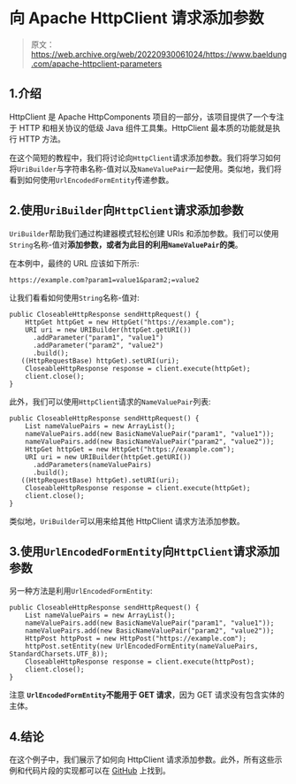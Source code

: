 # 向 Apache HttpClient 请求添加参数

> 原文：<https://web.archive.org/web/20220930061024/https://www.baeldung.com/apache-httpclient-parameters>

## 1.介绍

HttpClient 是 Apache HttpComponents 项目的一部分，该项目提供了一个专注于 HTTP 和相关协议的低级 Java 组件工具集。HttpClient 最本质的功能就是执行 HTTP 方法。

在这个简短的教程中，我们将讨论向`HttpClient`请求添加参数。我们将学习如何将`UriBuilder`与字符串名称-值对以及`NameValuePair`一起使用。类似地，我们将看到如何使用`UrlEncodedFormEntity`传递参数。

## 2.使用`UriBuilder`向`HttpClient`请求添加参数

`UriBuilder`帮助我们通过构建器模式轻松创建 URIs 和添加参数。我们可以使用`String`名称-值对**添加参数，或者为此目的利用`NameValuePair`的类**。

在本例中，最终的 URL 应该如下所示:

```
https://example.com?param1=value1&param2;=value2
```

让我们看看如何使用`String`名称-值对:

```
public CloseableHttpResponse sendHttpRequest() {
    HttpGet httpGet = new HttpGet("https://example.com");
    URI uri = new URIBuilder(httpGet.getURI())
      .addParameter("param1", "value1")
      .addParameter("param2", "value2")
      .build();
   ((HttpRequestBase) httpGet).setURI(uri);
    CloseableHttpResponse response = client.execute(httpGet);
    client.close();
}
```

此外，我们可以使用`HttpClient`请求的`NameValuePair`列表:

```
public CloseableHttpResponse sendHttpRequest() {
    List nameValuePairs = new ArrayList();
    nameValuePairs.add(new BasicNameValuePair("param1", "value1"));
    nameValuePairs.add(new BasicNameValuePair("param2", "value2"));
    HttpGet httpGet = new HttpGet("https://example.com");
    URI uri = new URIBuilder(httpGet.getURI())
      .addParameters(nameValuePairs)
      .build();
   ((HttpRequestBase) httpGet).setURI(uri);
    CloseableHttpResponse response = client.execute(httpGet);
    client.close();
}
```

类似地，`UriBuilder`可以用来给其他 HttpClient 请求方法添加参数。

## 3.使用`UrlEncodedFormEntity`向`HttpClient`请求添加参数

另一种方法是利用`UrlEncodedFormEntity`:

```
public CloseableHttpResponse sendHttpRequest() {
    List nameValuePairs = new ArrayList();
    nameValuePairs.add(new BasicNameValuePair("param1", "value1"));
    nameValuePairs.add(new BasicNameValuePair("param2", "value2"));
    HttpPost httpPost = new HttpPost("https://example.com");
    httpPost.setEntity(new UrlEncodedFormEntity(nameValuePairs, StandardCharsets.UTF_8));
    CloseableHttpResponse response = client.execute(httpPost);
    client.close();
}
```

注意 **`UrlEncodedFormEntity`不能用于 GET 请求**，因为 GET 请求没有包含实体的主体。

## 4.结论

在这个例子中，我们展示了如何向 HttpClient 请求添加参数。此外，所有这些示例和代码片段的实现都可以在 [GitHub](https://web.archive.org/web/20220520160738/https://github.com/eugenp/tutorials/tree/master/httpclient-simple) 上找到。